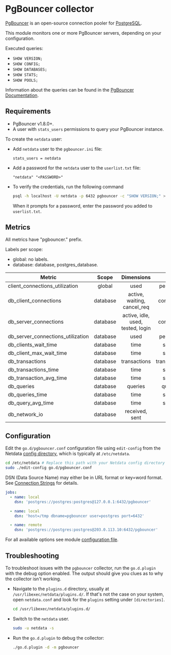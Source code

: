 <!--
title: "PgBouncer monitoring with Netdata"
description: "Monitor client and server connections and databases statistics."
custom_edit_url: "https://github.com/netdata/go.d.plugin/edit/master/modules/pgbouncer/README.md"
sidebar_label: "PgBouncer"
learn_status: "Published"
learn_topic_type: "References"
learn_rel_path: "Integrations/Monitor/Databases"
-->

# PgBouncer collector

[PgBouncer](https://www.pgbouncer.org/) is an open-source connection pooler
for [PostgreSQL](https://www.postgresql.org/).

This module monitors one or more PgBouncer servers, depending on your configuration.

Executed queries:

- `SHOW VERSION;`
- `SHOW CONFIG;`
- `SHOW DATABASES;`
- `SHOW STATS;`
- `SHOW POOLS;`

Information about the queries can be found in the [PgBouncer Documentation](http://pgbouncer.org/usage.html).

## Requirements

- PgBouncer v1.8.0+.
- A user with `stats_users` permissions to query your PgBouncer instance.

To create the `netdata` user:

- Add `netdata` user to the `pgbouncer.ini` file:

  ```text
  stats_users = netdata
  ```

- Add a password for the `netdata` user to the `userlist.txt` file:

  ```text
  "netdata" "<PASSWORD>"
  ```

- To verify the credentials, run the following command

  ```bash
  psql -h localhost -U netdata -p 6432 pgbouncer -c "SHOW VERSION;" >/dev/null 2>&1 && echo OK || echo FAIL
  ```

  When it prompts for a password, enter the password you added to `userlist.txt`.

## Metrics

All metrics have "pgbouncer." prefix.

Labels per scope:

- global: no labels.
- database: database, postgres_database.

| Metric                            |  Scope   |            Dimensions             |     Units      |
|-----------------------------------|:--------:|:---------------------------------:|:--------------:|
| client_connections_utilization    |  global  |               used                |   percentage   |
| db_client_connections             | database |    active, waiting, cancel_req    |  connections   |
| db_server_connections             | database | active, idle, used, tested, login |  connections   |
| db_server_connections_utilization | database |               used                |   percentage   |
| db_clients_wait_time              | database |               time                |    seconds     |
| db_client_max_wait_time           | database |               time                |    seconds     |
| db_transactions                   | database |           transactions            | transactions/s |
| db_transactions_time              | database |               time                |    seconds     |
| db_transaction_avg_time           | database |               time                |    seconds     |
| db_queries                        | database |              queries              |   queries/s    |
| db_queries_time                   | database |               time                |    seconds     |
| db_query_avg_time                 | database |               time                |    seconds     |
| db_network_io                     | database |          received, sent           |      B/s       |

## Configuration

Edit the `go.d/pgbouncer.conf` configuration file using `edit-config` from the
Netdata [config directory](https://github.com/netdata/netdata/blob/master/docs/configure/nodes.md), which is typically at `/etc/netdata`.

```bash
cd /etc/netdata # Replace this path with your Netdata config directory
sudo ./edit-config go.d/pgbouncer.conf
```

DSN (Data Source Name) may either be in URL format or key=word format.
See [Connection Strings](https://www.postgresql.org/docs/current/libpq-connect.html#LIBPQ-CONNSTRING) for details.

```yaml
jobs:
  - name: local
    dsn: 'postgres://postgres:postgres@127.0.0.1:6432/pgbouncer'

  - name: local
    dsn: 'host=/tmp dbname=pgbouncer user=postgres port=6432'

  - name: remote
    dsn: 'postgres://postgres:postgres@203.0.113.10:6432/pgbouncer'
```

For all available options see
module [configuration file](https://github.com/netdata/go.d.plugin/blob/master/config/go.d/pgbouncer.conf).

## Troubleshooting

To troubleshoot issues with the `pgbouncer` collector, run the `go.d.plugin` with the debug option enabled. The output
should give you clues as to why the collector isn't working.

- Navigate to the `plugins.d` directory, usually at `/usr/libexec/netdata/plugins.d/`. If that's not the case on
  your system, open `netdata.conf` and look for the `plugins` setting under `[directories]`.

  ```bash
  cd /usr/libexec/netdata/plugins.d/
  ```

- Switch to the `netdata` user.

  ```bash
  sudo -u netdata -s
  ```

- Run the `go.d.plugin` to debug the collector:

  ```bash
  ./go.d.plugin -d -m pgbouncer
  ```
